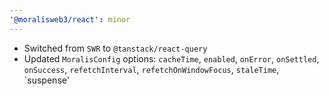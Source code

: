 ```yaml
---
'@moralisweb3/react': minor
---
```


- Switched from `SWR` to `@tanstack/react-query`
- Updated `MoralisConfig` options: `cacheTime`, `enabled`, `onError`, `onSettled`, `onSuccess`, `refetchInterval`, `refetchOnWindowFocus`, `staleTime`, `suspense'
